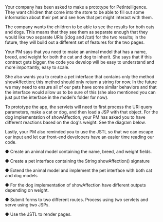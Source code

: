Your company has been asked to make a prototype for PetIntelligence. They want children that come into the store to be able to fill out some information about their pet and see how that pet might interact with them.

The company wants the children to be able to see the results for both cats and dogs. This means that they see them as separate enough that they would like two separate URIs (/dog and /cat) for the two results; in the future, they will build out a different set of features for the two pages.

Your PM says that you need to make an animal model that has a name, breed, and weight for both the cat and dog to inherit. She says that if this contract gets bigger, the code you develop will be easy to understand and more importantly, easy to scale.

She also wants you to create a pet interface that contains only the method showAffection; this method should only return a string for now. In the future we may need to ensure all of our pets have some similar behaviors and that the interface would allow us to be sure of this (she also mentioned you can just put the interface in the model's folder for now).

To prototype the app, the servlets will need to first process the URI query parameters, make a cat or dog, and then load a JSP with that object. For the dog implementation of showAffection, your PM has asked you to have different reactions based on the dog's weight. See the diagram below.

Lastly, your PM also reminded you to use the JSTL so that we can escape our input and let our front-end developers have an easier time reading our code.

● Create an animal model containing the name, breed, and weight fields.

● Create a pet interface containing the String showAffection() signature

● Extend the animal model and implement the pet interface with both cat and dog models

● For the dog implementation of showAffection have different outputs depending on weight.

● Submit forms to two different routes. Process using two servlets and serve using two JSPs.

● Use the JSTL to render pages.
